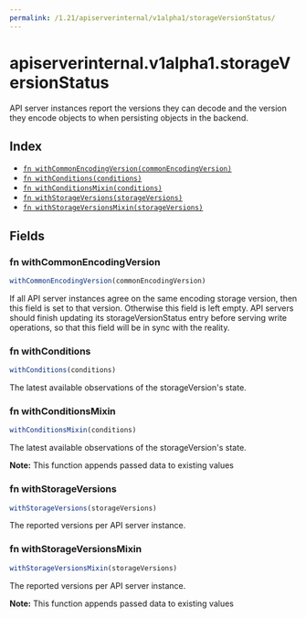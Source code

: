 ```yaml
---
permalink: /1.21/apiserverinternal/v1alpha1/storageVersionStatus/
---
```


# apiserverinternal.v1alpha1.storageVersionStatus

API server instances report the versions they can decode and the version they encode objects to when persisting objects in the backend.

## Index

* [`fn withCommonEncodingVersion(commonEncodingVersion)`](#fn-withcommonencodingversion)
* [`fn withConditions(conditions)`](#fn-withconditions)
* [`fn withConditionsMixin(conditions)`](#fn-withconditionsmixin)
* [`fn withStorageVersions(storageVersions)`](#fn-withstorageversions)
* [`fn withStorageVersionsMixin(storageVersions)`](#fn-withstorageversionsmixin)

## Fields

### fn withCommonEncodingVersion

```ts
withCommonEncodingVersion(commonEncodingVersion)
```

If all API server instances agree on the same encoding storage version, then this field is set to that version. Otherwise this field is left empty. API servers should finish updating its storageVersionStatus entry before serving write operations, so that this field will be in sync with the reality.

### fn withConditions

```ts
withConditions(conditions)
```

The latest available observations of the storageVersion's state.

### fn withConditionsMixin

```ts
withConditionsMixin(conditions)
```

The latest available observations of the storageVersion's state.

**Note:** This function appends passed data to existing values

### fn withStorageVersions

```ts
withStorageVersions(storageVersions)
```

The reported versions per API server instance.

### fn withStorageVersionsMixin

```ts
withStorageVersionsMixin(storageVersions)
```

The reported versions per API server instance.

**Note:** This function appends passed data to existing values